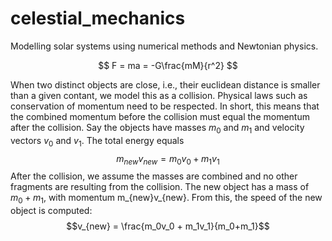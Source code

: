 # celestial_mechanics
Modelling solar systems using numerical methods and Newtonian physics. 

$$
F = ma = -G\frac{mM}{r^2}
$$

When two distinct objects are close, i.e., their euclidean distance is smaller than a given contant, we model this as a collision.  Physical laws such as conservation of momentum need to be respected. In short, this means that the combined momentum before the collision must equal the momentum after the collision. Say the objects have masses $m_0$ and $m_1$ and velocity vectors $v_0$ and $v_1$. The total energy equals 
$$m_{new}v_{new} = m_0v_0 + m_1v_1$$
After the collision, we assume the masses are combined and no other fragments are resulting from the collision. The new object has a mass of $m_0+m_1$, with momentum m_{new}v_{new}. From this, the speed of the new object is computed:
$$v_{new} = \frac{m_0v_0 + m_1v_1}{m_0+m_1}$$
